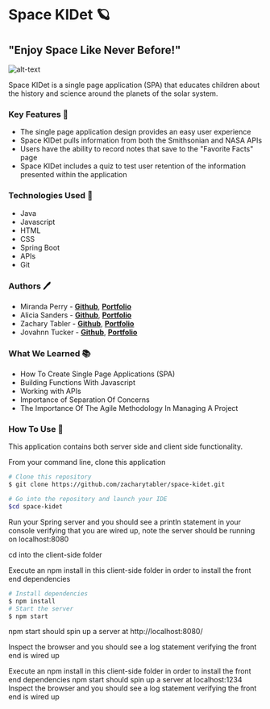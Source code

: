 # Space KIDet 🪐
## "Enjoy Space Like Never Before!"

![alt-text](https://im7.ezgif.com/tmp/ezgif-7-c3b0c2b292ca.gif)

Space KIDet is a single page application (SPA) that educates children about the history and science around the planets of the solar system.

### Key Features 🔑
* The single page application design provides an easy user experience
* Space KIDet pulls information from both the Smithsonian and NASA APIs
* Users have the ability to record notes that save to the "Favorite Facts" page
* Space KIDet includes a quiz to test user retention of the information presented within the application

### Technologies Used 🧰
* Java
* Javascript
* HTML
* CSS
* Spring Boot
* APIs
* Git

### Authors 🖊️
* Miranda Perry - **[Github](https://github.com/MirandaPerry1982)**, **[Portfolio](https://MirandaPerry1982.github.io/)**
* Alicia Sanders -  **[Github](https://github.com/asanders7)**, **[Portfolio](https://asanders7.github.io/)**
* Zachary Tabler -  **[Github](https://github.com/zacharytabler)**, **[Portfolio](https://zacharytabler.github.io/)**
* Jovahnn Tucker -  **[Github](https://github.com/Troublesm1)**, **[Portfolio](https://Troublesm1.github.io)** 

### What We Learned 📚
* How To Create Single Page Applications (SPA)
* Building Functions With Javascript
* Working with APIs
* Importance of Separation Of Concerns
* The Importance Of The Agile Methodology In Managing A Project

### How To Use 🔧
This application contains both server side and client side functionality.

From your command line, clone this application
```bash
# Clone this repository
$ git clone https://github.com/zacharytabler/space-kidet.git

# Go into the repository and launch your IDE
$cd space-kidet
```
Run your Spring server and you should see a println statement in your console verifying that you are wired up, note the server should be running on localhost:8080

cd into the client-side folder

Execute an npm install in this client-side folder in order to install the front end dependencies

```bash
# Install dependencies
$ npm install
# Start the server
$ npm start
```
npm start should spin up a server at http://localhost:8080/

Inspect the browser and you should see a log statement verifying the front end is wired up


Execute an npm install in this client-side folder in order to install the front end dependencies
npm start should spin up a server at localhost:1234
Inspect the browser and you should see a log statement verifying the front end is wired up
